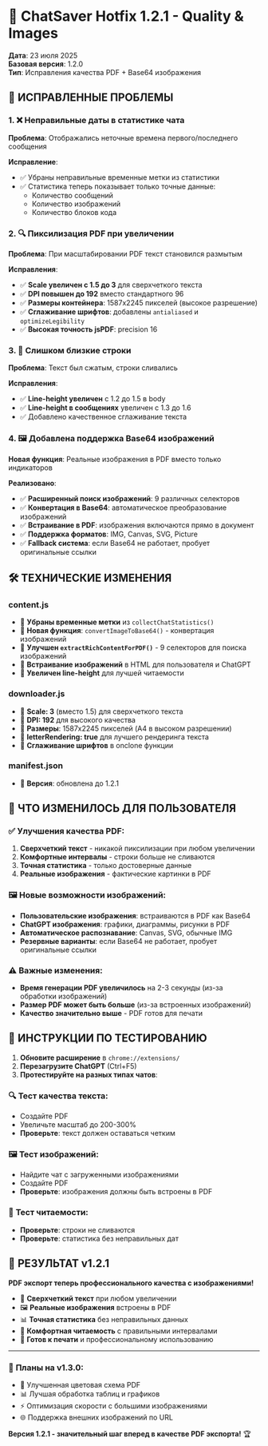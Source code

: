 # 🔧 ChatSaver Hotfix 1.2.1 - Quality & Images

**Дата**: 23 июля 2025  
**Базовая версия**: 1.2.0  
**Тип**: Исправления качества PDF + Base64 изображения

## 🎯 ИСПРАВЛЕННЫЕ ПРОБЛЕМЫ

### 1. ❌ **Неправильные даты в статистике чата**
**Проблема**: Отображались неточные времена первого/последнего сообщения

**Исправление**:
- ✅ Убраны неправильные временные метки из статистики
- ✅ Статистика теперь показывает только точные данные:
  - Количество сообщений
  - Количество изображений  
  - Количество блоков кода

### 2. 🔍 **Пиксилизация PDF при увеличении**
**Проблема**: При масштабировании PDF текст становился размытым

**Исправления**:
- ✅ **Scale увеличен с 1.5 до 3** для сверхчеткого текста
- ✅ **DPI повышен до 192** вместо стандартного 96
- ✅ **Размеры контейнера**: 1587x2245 пикселей (высокое разрешение)
- ✅ **Сглаживание шрифтов**: добавлены `antialiased` и `optimizeLegibility`
- ✅ **Высокая точность jsPDF**: precision 16

### 3. 📏 **Слишком близкие строки**
**Проблема**: Текст был сжатым, строки сливались

**Исправления**:
- ✅ **Line-height увеличен** с 1.2 до 1.5 в body
- ✅ **Line-height в сообщениях** увеличен с 1.3 до 1.6
- ✅ Добавлено качественное сглаживание текста

### 4. 🖼️ **Добавлена поддержка Base64 изображений**
**Новая функция**: Реальные изображения в PDF вместо только индикаторов

**Реализовано**:
- ✅ **Расширенный поиск изображений**: 9 различных селекторов
- ✅ **Конвертация в Base64**: автоматическое преобразование изображений
- ✅ **Встраивание в PDF**: изображения включаются прямо в документ
- ✅ **Поддержка форматов**: IMG, Canvas, SVG, Picture
- ✅ **Fallback система**: если Base64 не работает, пробует оригинальные ссылки

## 🛠️ ТЕХНИЧЕСКИЕ ИЗМЕНЕНИЯ

### **content.js**
- 🔧 **Убраны временные метки** из `collectChatStatistics()`
- 🔧 **Новая функция**: `convertImageToBase64()` - конвертация изображений
- 🔧 **Улучшен `extractRichContentForPDF()`** - 9 селекторов для поиска изображений
- 🔧 **Встраивание изображений** в HTML для пользователя и ChatGPT
- 🔧 **Увеличен line-height** для лучшей читаемости

### **downloader.js**
- 🔧 **Scale: 3** (вместо 1.5) для сверхчеткого текста
- 🔧 **DPI: 192** для высокого качества
- 🔧 **Размеры**: 1587x2245 пикселей (A4 в высоком разрешении)
- 🔧 **letterRendering: true** для лучшего рендеринга текста
- 🔧 **Сглаживание шрифтов** в onclone функции

### **manifest.json**
- 🔧 **Версия**: обновлена до 1.2.1

## 📱 ЧТО ИЗМЕНИЛОСЬ ДЛЯ ПОЛЬЗОВАТЕЛЯ

### ✅ **Улучшения качества PDF:**
1. **Сверхчеткий текст** - никакой пиксилизации при любом увеличении
2. **Комфортные интервалы** - строки больше не сливаются
3. **Точная статистика** - только достоверные данные
4. **Реальные изображения** - фактические картинки в PDF

### 🖼️ **Новые возможности изображений:**
- **Пользовательские изображения**: встраиваются в PDF как Base64
- **ChatGPT изображения**: графики, диаграммы, рисунки в PDF
- **Автоматическое распознавание**: Canvas, SVG, обычные IMG
- **Резервные варианты**: если Base64 не работает, пробует оригинальные ссылки

### ⚠️ **Важные изменения:**
- **Время генерации PDF увеличилось** на 2-3 секунды (из-за обработки изображений)
- **Размер PDF может быть больше** (из-за встроенных изображений)
- **Качество значительно выше** - PDF готов для печати

## 🧪 ИНСТРУКЦИИ ПО ТЕСТИРОВАНИЮ

1. **Обновите расширение** в `chrome://extensions/`
2. **Перезагрузите ChatGPT** (Ctrl+F5)
3. **Протестируйте на разных типах чатов**:

### 🔍 **Тест качества текста:**
- Создайте PDF
- Увеличьте масштаб до 200-300%
- **Проверьте**: текст должен оставаться четким

### 🖼️ **Тест изображений:**
- Найдите чат с загруженными изображениями
- Создайте PDF
- **Проверьте**: изображения должны быть встроены в PDF

### 📏 **Тест читаемости:**
- **Проверьте**: строки не сливаются
- **Проверьте**: статистика без неправильных дат

## 🚀 **РЕЗУЛЬТАТ v1.2.1**

**PDF экспорт теперь профессионального качества с изображениями!**

- 📄 **Сверхчеткий текст** при любом увеличении
- 🖼️ **Реальные изображения** встроены в PDF
- 📊 **Точная статистика** без неправильных данных
- 📏 **Комфортная читаемость** с правильными интервалами
- 🎯 **Готов к печати** и профессиональному использованию

---

### 🚧 **Планы на v1.3.0:**
- 🎨 Улучшенная цветовая схема PDF
- 📊 Лучшая обработка таблиц и графиков
- ⚡ Оптимизация скорости с большими изображениями
- 🌐 Поддержка внешних изображений по URL

**Версия 1.2.1 - значительный шаг вперед в качестве PDF экспорта!** 🏆 